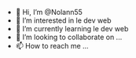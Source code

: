 - 👋 Hi, I’m @Nolann55
- 👀 I’m interested in  le dev  web
- 🌱 I’m currently learning  le dev web
- 💞️ I’m looking to collaborate on ...
- 📫 How to reach me ...

<!---
Nolann55/Nolann55 is a ✨ special ✨ repository because its `README.md` (this file) appears on your GitHub profile.
You can click the Preview link to take a look at your changes.
--->
